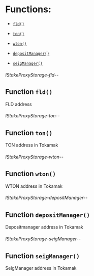 # Functions:

- [`fld()`](#IStakeProxyStorage-fld--)

- [`ton()`](#IStakeProxyStorage-ton--)

- [`wton()`](#IStakeProxyStorage-wton--)

- [`depositManager()`](#IStakeProxyStorage-depositManager--)

- [`seigManager()`](#IStakeProxyStorage-seigManager--)

###### IStakeProxyStorage-fld--

## Function `fld()`

FLD address

###### IStakeProxyStorage-ton--

## Function `ton()`

TON address in Tokamak

###### IStakeProxyStorage-wton--

## Function `wton()`

WTON address in Tokamak

###### IStakeProxyStorage-depositManager--

## Function `depositManager()`

Depositmanager address in Tokamak

###### IStakeProxyStorage-seigManager--

## Function `seigManager()`

SeigManager address in Tokamak
